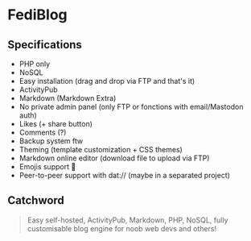 # FediBlog

## Specifications

- PHP only
- NoSQL
- Easy installation (drag and drop via FTP and that's it)
- ActivityPub
- Markdown (Markdown Extra)
- No private admin panel (only FTP or fonctions with email/Mastodon auth)
- Likes (+ share button)
- Comments (?)
- Backup system ftw
- Theming (template customization + CSS themes)
- Markdown online editor (download file to upload via FTP)
- Emojis support 💩
- Peer-to-peer support with dat:// (maybe in a separated project)

## Catchword

> Easy self-hosted, ActivityPub, Markdown, PHP, NoSQL, fully customisable blog engine for noob web devs and others!
